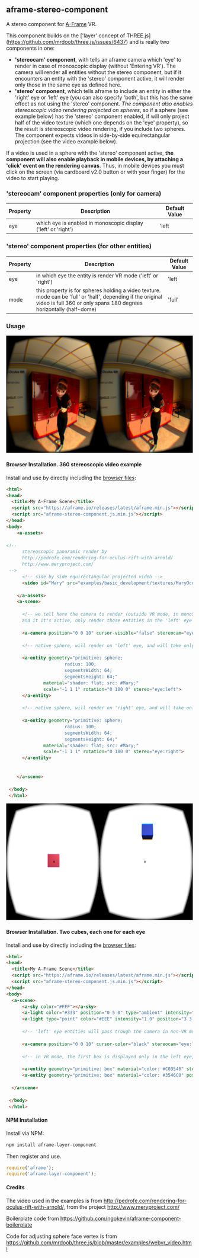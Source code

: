 ## aframe-stereo-component

A stereo component for [A-Frame](https://aframe.io) VR.

This component builds on the ['layer' concept of THREE.js] (https://github.com/mrdoob/three.js/issues/6437) and is really two components in one:
- **'stereocam' component**, with tells an aframe camera which 'eye' to render in case of monoscopic display (without 'Entering VR'). The camera will render all entities without the stereo component, but if it encounters an entity with the 'stereo' component active, it will render only those in the same eye as defined here.
- **'stereo' component**, which tells aframe to include an entity in either the 'right' eye or 'left' eye (you can also specify 'both', but this has the same effect as not using the 'stereo' component. *The component also enables stereoscopic video rendering projected on spheres*, so if a sphere (see example below) has the 'stereo' component enabled, if will only project half of the video texture (which one depends on the 'eye' property), so the result is stereoscopic video rendering, if you include two spheres. The component expects videos in side-by-side equirectangular projection (see the video example below).

If a video is used in a sphere with the 'stereo' component active, **the component will also enable playback in mobile devices, by attaching a 'click' event on the rendering canvas**. Thus, in mobile devices you must click on the screen (via cardboard v2.0 button or with your finger) for the video to start playing.

### 'stereocam' component properties (only for camera)

| Property | Description | Default Value |
| -------- | ----------- | ------------- |
| eye      |  which eye is enabled in monoscopic display ('left' or 'right')           | 'left               |

### 'stereo' component properties (for other entities)
| Property | Description | Default Value |
| -------- | ----------- | ------------- |
| eye      |  in which eye the entity is render VR mode ('left' or 'right')           | 'left               |
| mode     | this property is for spheres holding a video texture. mode can be 'full' or 'half', depending if the original video is full 360 or only spans 180 degrees horizontally (half-dome)| 'full' |

### Usage

!["Stereoscopic video"](/video_stereo.png?raw=true "Stereoscopic video")

#### Browser Installation. 360 stereoscopic video example

Install and use by directly including the [browser files](dist):

```html
<html>
<head>
  <title>My A-Frame Scene</title>
  <script src="https://aframe.io/releases/latest/aframe.min.js"></script>
  <script src="aframe-stereo-component.js.min.js"></script>
</head>
<body>
    <a-assets>

<!--
      stereoscopic panoramic render by
      http://pedrofe.com/rendering-for-oculus-rift-with-arnold/
      http://www.meryproject.com/
 -->
      <!-- side by side equirectangular projected video -->
      <video id="Mary" src="examples/basic_development/textures/MaryOculus.webm" loop></video>

    </a-assets>
    <a-scene>

      <!-- we tell here the camera to render (outside VR mode, in monoscopic mode) everything without the 'stereo' component active
      and it it's active, only render those entities in the 'left' eye -->
      
      <a-camera position="0 0 10" cursor-visible="false" stereocam="eye:left;"></a-camera>
    
      <!-- native sphere, will render on 'left' eye, and will take only the first half of the video for projection -->
      
      <a-entity geometry="primitive: sphere;
                      radius: 100;
                      segmentsWidth: 64;
                      segmentsHeight: 64;"
              material="shader: flat; src: #Mary;"
              scale="-1 1 1" rotation="0 180 0" stereo="eye:left">
      </a-entity>
      
      <!-- native sphere, will render on 'right' eye, and will take only the second half of the video for projection -->
      
      <a-entity geometry="primitive: sphere;
                      radius: 100;
                      segmentsWidth: 64;
                      segmentsHeight: 64;"
              material="shader: flat; src: #Mary;"
              scale="-1 1 1" rotation="0 180 0" stereo="eye:right">
      </a-entity>


    </a-scene>

 </body>
 </html>


```

!["Two cubes in a scene, each one for each eye"](/cubes_stereo.png?raw=true "Two cubes in a scene, each one for each eye")

#### Browser Installation. Two cubes, each one for each eye

Install and use by directly including the [browser files](dist):

```html
<html>
<head>
  <title>My A-Frame Scene</title>
  <script src="https://aframe.io/releases/latest/aframe.min.js"></script>
  <script src="aframe-stereo-component.js.min.js"></script>
</head>
<body>
  <a-scene>
      <a-sky color="#FFF"></a-sky>
      <a-light color="#333" position="0 5 0" type="ambient" intensity="0.2"></a-light>
      <a-light type="point" color="#EEE" intensity="1.0" position="3 3 10"></a-light>
      
      <!-- 'left' eye entities will pass trough the camera in non-VR mode -->
      
      <a-camera position="0 0 10" cursor-color="black" stereocam="eye:left;"></a-camera>

      <!-- in VR mode, the first box is displayed only in the left eye, the second one in the right eye -->
      
      <a-entity geometry="primitive: box" material="color: #C03546" stereo="eye:left"></a-entity>
      <a-entity geometry="primitive: box" material="color: #3546C0" position="0 5 0" stereo="eye: right"></a-entity>
      
  </a-scene>

 </body>
 </html>


```

#### NPM Installation

Install via NPM:

```bash
npm install aframe-layer-component
```

Then register and use.

```js
require('aframe');
require('aframe-layer-component');
```
#### Credits

The video used in the examples is from http://pedrofe.com/rendering-for-oculus-rift-with-arnold/, from the project http://www.meryproject.com/

Boilerplate code from https://github.com/ngokevin/aframe-component-boilerplate

Code for adjusting sphere face vertex is from https://github.com/mrdoob/three.js/blob/master/examples/webvr_video.html
